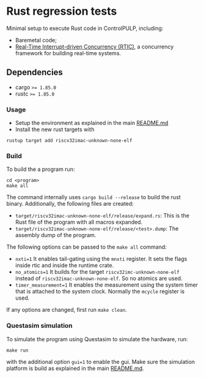 # Rust regression tests

Minimal setup to execute Rust code in ControlPULP, including:

* Baremetal code;
* [Real-Time Interrupt-driven Concurrency (RTIC)](https://github.com/rtic-rs/rtic), a concurrency framework for building real-time systems.

## Dependencies

- cargo `>= 1.85.0`
- rustc `>= 1.85.0`

### Usage
- Setup the environment as explained in the main [README.md](../../../README.md)
- Install the new rust targets with

```shell
rustup target add riscv32imac-unknown-none-elf
```

### Build
To build the a program run:

```shell
cd <program>
make all
```

The command internally uses `cargo build --release` to build the rust binary.
Additionally, the following files are created:
- `target/riscv32imac-unknown-none-elf/release/expand.rs`: This is the Rust file
  of the program with all macros expanded.
- `target/riscv32imac-unknown-none-elf/release/<test>.dump`: The assembly dump
  of the program.

The following options can be passed to the `make all` command:
- `nxti=1` It enables tail-gating using the `mnxti` register. It sets the flags
  inside rtic and inside the runtime crate.
- `no_atomics=1` It builds for the target `riscv32imc-unknown-none-elf` instead
  of `riscv32imac-unknown-none-elf`. So no atomics are used.
- `timer_measurement=1` It enables the measurement using the system timer that
  is attached to the system clock. Normally the `mcycle` register is used.

If any options are changed, first run `make clean`.

### Questasim simulation
To simulate the program using Questasim to simulate the hardware, run:

```shell
make run
```

with the additional option `gui=1` to enable the gui. Make sure the simulation
platform is build as explained in the main [README.md](../../../README.md).
